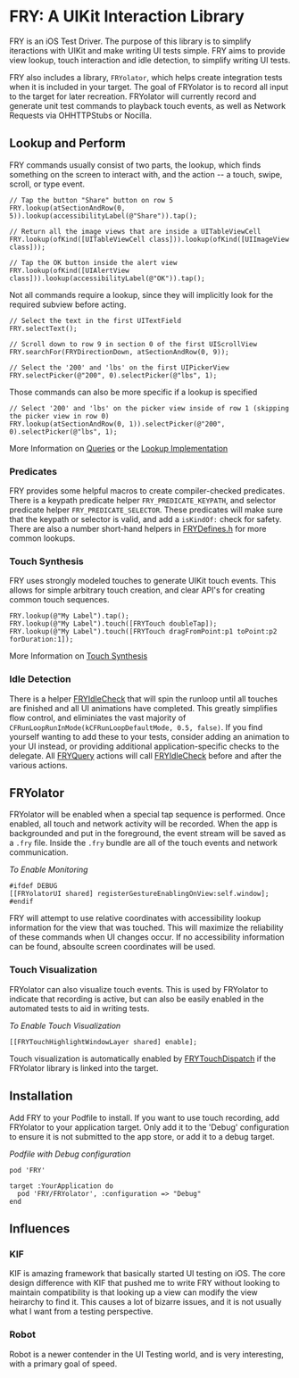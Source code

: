# FRY: A UIKit Interaction Library
FRY is an iOS Test Driver. The purpose of this library is to simplify iteractions with UIKit and make writing UI tests simple. FRY aims to provide view lookup, touch interaction and idle detection, to simplify writing UI tests.

FRY also includes a library, `FRYolator`, which helps create integration tests when it is included in your target. The goal of FRYolator is to record all input to the target for later recreation. FRYolator will currently record and generate unit test commands to playback touch events, as well as Network Requests via OHHTTPStubs or Nocilla.

## Lookup and Perform 
FRY commands usually consist of two parts, the lookup, which finds something on the screen to interact with, and the action -- a touch, swipe, scroll, or type event.

```obj-c
// Tap the button "Share" button on row 5
FRY.lookup(atSectionAndRow(0, 5)).lookup(accessibilityLabel(@"Share")).tap();

// Return all the image views that are inside a UITableViewCell
FRY.lookup(ofKind([UITableViewCell class])).lookup(ofKind([UIImageView class]));

// Tap the OK button inside the alert view
FRY.lookup(ofKind([UIAlertView class])).lookup(accessibilityLabel(@"OK")).tap();
```

Not all commands require a lookup, since they will implicitly look for the required subview before acting.  
```obj-c
// Select the text in the first UITextField
FRY.selectText();

// Scroll down to row 9 in section 0 of the first UIScrollView
FRY.searchFor(FRYDirectionDown, atSectionAndRow(0, 9));

// Select the '200' and 'lbs' on the first UIPickerView
FRY.selectPicker(@"200", 0).selectPicker(@"lbs", 1);
```

Those commands can also be more specific if a lookup is specified
```
// Select '200' and 'lbs' on the picker view inside of row 1 (skipping the picker view in row 0)
FRY.lookup(atSectionAndRow(0, 1)).selectPicker(@"200", 0).selectPicker(@"lbs", 1);
```

More Information on [Queries](FRY/DSL/Query.md) or the [Lookup Implementation](FRY/Lookup/Lookup.md)

### Predicates
FRY provides some helpful macros to create compiler-checked predicates. There is a keypath predicate helper `FRY_PREDICATE_KEYPATH`, and selector predicate helper `FRY_PREDICATE_SELECTOR`. These predicates will make sure that the keypath or selector is valid, and add a `isKindOf:` check for safety. There are also a number short-hand helpers in [FRYDefines.h](FRY/FRYDefines.h) for more common lookups.


### Touch Synthesis
FRY uses strongly modeled touches to generate UIKit touch events.  This allows for simple arbitrary touch creation, and clear API's for creating common touch sequences.

```obj-c
FRY.lookup(@"My Label").tap();
FRY.lookup(@"My Label").touch([FRYTouch doubleTap]);
FRY.lookup(@"My Label").touch([FRYTouch dragFromPoint:p1 toPoint:p2 forDuration:1]);
```

More Information on [Touch Synthesis](FRY/Touch/Touch.md)

### Idle Detection
There is a helper [FRYIdleCheck](FRY/Idle/FRYIdleCheck.h) that will spin the runloop until all touches are finished and all UI animations have completed. This greatly simplifies flow control, and eliminiates the vast majority of `CFRunLoopRunInMode(kCFRunLoopDefaultMode, 0.5, false)`. If you find yourself wanting to add these to your tests, consider adding an animation to your UI instead, or providing additional application-specific checks to the delegate.  All [FRYQuery](FRY/DSL/FRYQuery.h) actions will call [FRYIdleCheck](FRY/Idle/FRYIdleCheck.h) before and after the various actions.

## FRYolator
FRYolator will be enabled when a special tap sequence is performed. Once enabled, all touch and network activity will be recorded. When the app is backgrounded and put in the foreground, the event stream will be saved as a `.fry` file. Inside the `.fry` bundle are all of the touch events and network communication.

*To Enable Monitoring*
```obj-c
#ifdef DEBUG
[[FRYolatorUI shared] registerGestureEnablingOnView:self.window];
#endif
```

FRY will attempt to use relative coordinates with accessibility lookup information for the view that was touched. This will maximize the reliability of these commands when UI changes occur. If no accessibility information can be found, absoulte screen coordinates will be used.

### Touch Visualization
FRYolator can also visualize touch events. This is used by FRYolator to indicate that recording is active, but can also be easily enabled in the automated tests to aid in writing tests.

*To Enable Touch Visualization*
```obj-c
[[FRYTouchHighlightWindowLayer shared] enable];
```

Touch visualization is automatically enabled by [FRYTouchDispatch](FRY/Touch/FRYTouchDispatch.h) if the FRYolator library is linked into the target.

## Installation
Add FRY to your Podfile to install. If you want to use touch recording, add FRYolator to your application target. Only add it to the 'Debug' configuration to ensure it is not submitted to the app store, or add it to a debug target.

*Podfile with Debug configuration*
```
pod 'FRY'

target :YourApplication do
  pod 'FRY/FRYolator', :configuration => "Debug"
end
```

## Influences

### KIF
KIF is amazing framework that basically started UI testing on iOS. The core design difference with KIF that pushed me to write FRY without looking to maintain compatibility is that looking up a view can modify the view heirarchy to find it. This causes a lot of bizarre issues, and it is not usually what I want from a testing perspective.

### Robot
Robot is a newer contender in the UI Testing world, and is very interesting, with a primary goal of speed.
